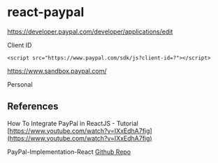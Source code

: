 # react-paypal

https://developer.paypal.com/developer/applications/edit

Client ID

`<script src="https://www.paypal.com/sdk/js?client-id=?"></script>`

https://www.sandbox.paypal.com/

Personal

## References

How To Integrate PayPal in ReactJS - Tutorial
[https://www.youtube.com/watch?v=IXxEdhA7fig](https://www.youtube.com/watch?v=IXxEdhA7fig)

PayPal-Implementation-React
 [Github Repo](https://github.com/machadop1407/PayPal-Implementation-React/blob/master/README.md)